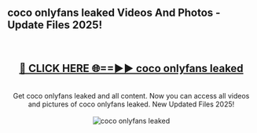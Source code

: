 <h2>coco onlyfans leaked Videos And Photos - Update Files 2025!</h2>
<br>
<div align="center">
<h2><a href="https://top-ai-tools.click/QrbHav" rel="nofollow">🔴 CLICK HERE 🌐==►► coco onlyfans leaked</a></h2>
<br>
Get coco onlyfans leaked and all content. Now you can access all videos and pictures of coco onlyfans leaked. New Updated Files 2025!
<br>
<br>
<a href="https://top-ai-tools.click/QrbHav" rel="nofollow" data-target="animated-image.originalLink"><img src="https://i.ibb.co.com/WyWwxjT/player-gif2.gif" alt="coco onlyfans leaked" style="max-width: 100%; display: inline-block;" data-target="animated-image.originalImage"></a>
</div>
<br>